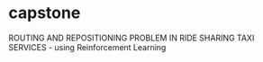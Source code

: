 # capstone
ROUTING AND REPOSITIONING PROBLEM IN RIDE SHARING TAXI SERVICES - using Reinforcement Learning
